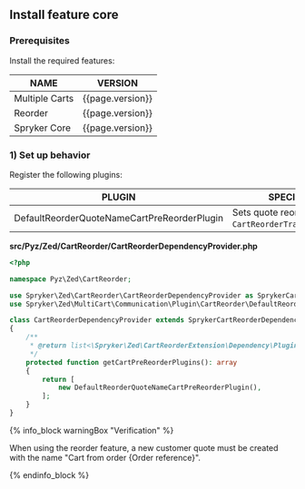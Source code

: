 ## Install feature core

### Prerequisites

Install the required features:

| NAME           | VERSION          |
|----------------|------------------|
| Multiple Carts | {{page.version}} |
| Reorder        | {{page.version}} |
| Spryker Core   | {{page.version}} |

### 1) Set up behavior

Register the following plugins:

| PLUGIN                                      | SPECIFICATION                                                | PREREQUISITES | NAMESPACE                                              |
|---------------------------------------------|--------------------------------------------------------------|---------------|--------------------------------------------------------|
| DefaultReorderQuoteNameCartPreReorderPlugin | Sets quote reorder name to `CartReorderTransfer.quote.name`. | None          | Spryker\Zed\MultiCart\Communication\Plugin\CartReorder |

**src/Pyz/Zed/CartReorder/CartReorderDependencyProvider.php**

```php
<?php

namespace Pyz\Zed\CartReorder;

use Spryker\Zed\CartReorder\CartReorderDependencyProvider as SprykerCartReorderDependencyProvider;
use Spryker\Zed\MultiCart\Communication\Plugin\CartReorder\DefaultReorderQuoteNameCartPreReorderPlugin;

class CartReorderDependencyProvider extends SprykerCartReorderDependencyProvider
{
    /**
     * @return list<\Spryker\Zed\CartReorderExtension\Dependency\Plugin\CartPreReorderPluginInterface>
     */
    protected function getCartPreReorderPlugins(): array
    {
        return [
            new DefaultReorderQuoteNameCartPreReorderPlugin(),
        ];
    }
}
```

{% info_block warningBox "Verification" %}

When using the reorder feature, a new customer quote must be created with the name "Cart from order {Order reference}".

{% endinfo_block %}
